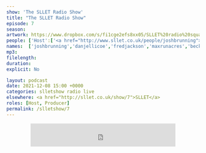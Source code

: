 ```yaml
---
show: 'The SLLET Radio Show'
title: "The SLLET Radio Show"
episode: 7
season: 
artwork: https://www.dropbox.com/s/fi1cge2efs8xx05/SLLET%20radio%20square.png?raw=1
people: ['Host':['<a href="http://www.sllet.co.uk/people/joshbrunning">Josh Brunning</a>','<a href="http://www.sllet.co.uk/people/danjellicoe">Dan Jellicoe</a>'], 'Guests': ['<a href="http://www.sllet.co.uk/people/fredjackson">Fred Jackson</a>','<a href="http://www.sllet.co.uk/people/maxrunacres">Max Runacres</a>','<a href="http://www.sllet.co.uk/people/beckyfarrar">Becky Farrar</a>','<a href="http://www.sllet.co.uk/people/chrisrice">Chris Rice</a>']]
names:  ['joshbrunning','danjellicoe','fredjackson','maxrunacres','beckyfarrar','chrisrice']
mp3: 
filelength: 
duration: 
explicit: No

layout: podcast
date: 2021-12-08 15:00 +0000
categories: slletshow radio live
elsewhere: <a href="http://sllet.co.uk/show/7">SLLET</a>
roles: [Host, Producer]
permalink: /slletshow/7
---
```


<div style="text-align: center; margin: 15px 0; padding: 0"><iframe style="width: 75%; height: 60px; border: 0;" src="https://player.shoutca.st/?username=phantommedia"></iframe></div>
